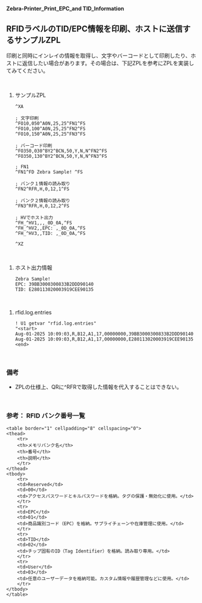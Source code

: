 #### Zebra-Printer_Print_EPC_and TID_Information
## RFIDラベルのTID/EPC情報を印刷、ホストに送信するサンプルZPL

印刷と同時にインレイの情報を取得し、文字やバーコードとして印刷したり、ホストに返信したい場合があります。その場合は、下記ZPLを参考にZPLを実装してみてください。


</br>


1. サンプルZPL

    ```
    ^XA   

    ; 文字印刷                       
    ^FO10,050^A0N,25,25^FN1^FS
    ^FO10,100^A0N,25,25^FN2^FS
    ^FO10,150^A0N,25,25^FN3^FS

    ; バーコード印刷
    ^FO350,030^BY2^BCN,50,Y,N,N^FN2^FS
    ^FO350,130^BY2^BCN,50,Y,N,N^FN3^FS

    ; FN1
    ^FN1^FD Zebra Sample! ^FS          

    ; バンク１情報の読み取り
    ^FN2^RFR,H,0,12,1^FS

    ; バンク２情報の読み取り
    ^FN3^RFR,H,0,12,2^FS

    ; HVでホスト出力
    ^FH_^HV1,,,_0D_0A,^FS
    ^FH_^HV2,,EPC: ,_0D_0A,^FS
    ^FH_^HV3,,TID: ,_0D_0A,^FS

    ^XZ                          
    ```

</br>

1. ホスト出力情報

    ```
    Zebra Sample!
    EPC: 39BB3000300833B2DDD90140
    TID: E280113020003919CEE90135
    ```

</br>

1. rfid.log.entries

    ```
    ! U1 getvar "rfid.log.entries"
    "<start>
    Aug-01-2025 10:09:03,R,B12,A1,17,00000000,39BB3000300833B2DDD90140
    Aug-01-2025 10:09:03,R,B12,A1,17,00000000,E280113020003919CEE90135
    <end>
    ```

</br>

### 備考

- ZPLの仕様上、QRに^RFRで取得した情報を代入することはできない。



</br>

### 参考： RFID バンク番号一覧

    <table border="1" cellpadding="8" cellspacing="0">
    <thead>
        <tr>
        <th>メモリバンク名</th>
        <th>番号</th>
        <th>説明</th>
        </tr>
    </thead>
    <tbody>
        <tr>
        <td>Reserved</td>
        <td>00</td>
        <td>アクセスパスワードとキルパスワードを格納。タグの保護・無効化に使用。</td>
        </tr>
        <tr>
        <td>EPC</td>
        <td>01</td>
        <td>商品識別コード（EPC）を格納。サプライチェーンや在庫管理に使用。</td>
        </tr>
        <tr>
        <td>TID</td>
        <td>02</td>
        <td>チップ固有のID（Tag Identifier）を格納。読み取り専用。</td>
        </tr>
        <tr>
        <td>User</td>
        <td>03</td>
        <td>任意のユーザーデータを格納可能。カスタム情報や履歴管理などに使用。</td>
        </tr>
    </tbody>
    </table>